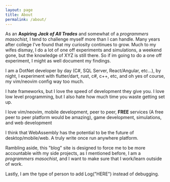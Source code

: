 ```yaml
---
layout: page
title: About
permalink: /about/
---
```


As an **Aspiring** ***Jack of All Trades*** and somewhat of a *programmers masochist*, I tend to challenge myself more than I can handle.
Many years after college I've found that my curiosity continues to grow. Much to my wifes dismay, I do a lot of one off experiments and simulations, a weekend gone, but the knowledge of XYZ is still there. So if im going to do a one off experiment, I might as well document my findings.

I am a DotNet developer by day (C#, SQL Server, React/Angular, etc...), by night, I experiment with flutter/dart, rust, c#, c++, etc, and oh yes of course, my vim/neovim config way too much.

I hate frameworks, but I love the speed of development they give you. I love low level programming, but I also hate how much time you waste getting set up.

I love vim/neovim, mobile development, peer to peer, **FREE** services (A free peer to peer platform would be amazing), game development, simulations, and web development

I think that WebAssembly has the potential to be the future of desktop/mobile/web. A truly write once run anywhere platform.

Rambling aside, this "blog" site is designed to force me to be more accountable with my side projects, as I mentioned before, I am a *programmers masochist*, and I want to make sure that I work/learn outside of work.

Lastly, I am the type of person to add Log("HERE") instead of debugging.
